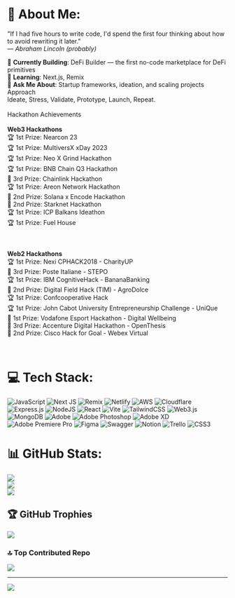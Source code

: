 # 💫 About Me:

"If I had five hours to write code, I'd spend the first four thinking about how to avoid rewriting it later."  
— _Abraham Lincoln (probably)_

🔭 **Currently Building**: DeFi Builder — the first no-code marketplace for DeFi primitives  
🌱 **Learning**: Next.js, Remix  
💬 **Ask Me About**: Startup frameworks, ideation, and scaling projects
<br>Approach<br>Ideate, Stress, Validate, Prototype, Launch, Repeat.<br><br>Hackathon Achievements<br><br>
**Web3 Hackathons**<br>
🏆 1st Prize: Nearcon 23<br>
🏆 1st Prize: MultiversX xDay 2023<br>
🏆 1st Prize: Neo X Grind Hackathon<br>
🏆 1st Prize: BNB Chain Q3 Hackathon<br>
🥉 3rd Prize: Chainlink Hackathon<br>
🏆 1st Prize: Areon Network Hackathon<br>
🥈 2nd Prize: Solana x Encode Hackathon<br>
🥈 2nd Prize: Starknet Hackathon<br>
🏆 1st Prize: ICP Balkans Ideathon<br>
🏆 1st Prize: Fuel House<br><br><br>

**Web2 Hackathons**<br>
🏆 1st Prize: Nexi CPHACK2018 - CharityUP<br>
🥉 3rd Prize: Poste Italiane - STEPO<br>
🏆 1st Prize: IBM CognitiveHack - BananaBanking<br>
🥈 2nd Prize: Digital Field Hack (TIM) - AgroDolce<br>
🏆 1st Prize: Confcooperative Hack<br>
🏆 1st Prize: John Cabot University Entrepreneurship Challenge - UniQue<br>
🥇 1st Prize: Vodafone Esport Hackathon - Digital Wellbeing<br>
🥉 3rd Prize: Accenture Digital Hackathon - OpenThesis<br>
🥈 2nd Prize: Cisco Hack for Goal - Webex Virtual<br><br><br>

# 💻 Tech Stack:

![JavaScript](https://img.shields.io/badge/javascript-%23323330.svg?style=for-the-badge&logo=javascript&logoColor=%23F7DF1E) ![Next JS](https://img.shields.io/badge/Next-black?style=for-the-badge&logo=next.js&logoColor=white) ![Remix](https://img.shields.io/badge/remix-%23000.svg?style=for-the-badge&logo=remix&logoColor=white) ![Netlify](https://img.shields.io/badge/netlify-%23000000.svg?style=for-the-badge&logo=netlify&logoColor=#00C7B7) ![AWS](https://img.shields.io/badge/AWS-%23FF9900.svg?style=for-the-badge&logo=amazon-aws&logoColor=white) ![Cloudflare](https://img.shields.io/badge/Cloudflare-F38020?style=for-the-badge&logo=Cloudflare&logoColor=white) ![Express.js](https://img.shields.io/badge/express.js-%23404d59.svg?style=for-the-badge&logo=express&logoColor=%2361DAFB) ![NodeJS](https://img.shields.io/badge/node.js-6DA55F?style=for-the-badge&logo=node.js&logoColor=white) ![React](https://img.shields.io/badge/react-%2320232a.svg?style=for-the-badge&logo=react&logoColor=%2361DAFB) ![Vite](https://img.shields.io/badge/vite-%23646CFF.svg?style=for-the-badge&logo=vite&logoColor=white) ![TailwindCSS](https://img.shields.io/badge/tailwindcss-%2338B2AC.svg?style=for-the-badge&logo=tailwind-css&logoColor=white) ![Web3.js](https://img.shields.io/badge/web3.js-F16822?style=for-the-badge&logo=web3.js&logoColor=white) ![MongoDB](https://img.shields.io/badge/MongoDB-%234ea94b.svg?style=for-the-badge&logo=mongodb&logoColor=white) ![Adobe](https://img.shields.io/badge/adobe-%23FF0000.svg?style=for-the-badge&logo=adobe&logoColor=white) ![Adobe Photoshop](https://img.shields.io/badge/adobe%20photoshop-%2331A8FF.svg?style=for-the-badge&logo=adobe%20photoshop&logoColor=white) ![Adobe XD](https://img.shields.io/badge/Adobe%20XD-470137?style=for-the-badge&logo=Adobe%20XD&logoColor=#FF61F6) ![Adobe Premiere Pro](https://img.shields.io/badge/Adobe%20Premiere%20Pro-9999FF.svg?style=for-the-badge&logo=Adobe%20Premiere%20Pro&logoColor=white) ![Figma](https://img.shields.io/badge/figma-%23F24E1E.svg?style=for-the-badge&logo=figma&logoColor=white) ![Swagger](https://img.shields.io/badge/-Swagger-%23Clojure?style=for-the-badge&logo=swagger&logoColor=white) ![Notion](https://img.shields.io/badge/Notion-%23000000.svg?style=for-the-badge&logo=notion&logoColor=white) ![Trello](https://img.shields.io/badge/Trello-%23026AA7.svg?style=for-the-badge&logo=Trello&logoColor=white) ![CSS3](https://img.shields.io/badge/css3-%231572B6.svg?style=for-the-badge&logo=css3&logoColor=white)

# 📊 GitHub Stats:

![](https://github-readme-stats.vercel.app/api?username=lem0ntree&theme=github_dark_dimmed&hide_border=false&include_all_commits=true&count_private=true)<br/>
![](https://github-readme-streak-stats.herokuapp.com/?user=lem0ntree&theme=github_dark_dimmed&hide_border=false)<br/>
![](https://github-readme-stats.vercel.app/api/top-langs/?username=lem0ntree&theme=github_dark_dimmed&hide_border=false&include_all_commits=true&count_private=true&layout=compact)

## 🏆 GitHub Trophies

![](https://github-profile-trophy.vercel.app/?username=lem0ntree&theme=github_dark_dimmed&no-frame=false&no-bg=true&margin-w=4)

### 🔝 Top Contributed Repo

![](https://github-contributor-stats.vercel.app/api?username=lem0ntree&limit=5&theme=ambient_gradient&combine_all_yearly_contributions=true)

---

[![](https://visitcount.itsvg.in/api?id=lem0ntree&icon=4&color=3)](https://visitcount.itsvg.in)

<!-- Proudly created with GPRM ( https://gprm.itsvg.in ) -->
